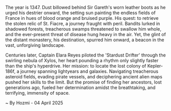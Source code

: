 
The year is 1347.  Dust billowed behind Sir Gareth's worn leather boots as he urged his destrier onward, the setting sun painting the endless fields of France in hues of blood orange and bruised purple. His quest: to retrieve the stolen relic of St. Fiacre, a journey fraught with peril.  Bandits lurked in shadowed forests, treacherous swamps threatened to swallow him whole, and the ever-present threat of disease hung heavy in the air.  Yet, the glint of the distant monastery, his destination, spurred him onward, a beacon in the vast, unforgiving landscape.


Centuries later, Captain Elara Reyes piloted the 'Stardust Drifter' through the swirling nebula of Xylos, her heart pounding a rhythm only slightly faster than the ship's hyperdrive.  Her mission: to locate the lost colony of Kepler-186f, a journey spanning lightyears and galaxies.  Navigating treacherous asteroid fields, evading pirate vessels, and deciphering ancient alien maps pushed her skills to the limit.  But the promise of finding her ancestors, lost generations ago, fueled her determination amidst the breathtaking, and terrifying, immensity of space.

~ By Hozmi - 04 April 2025
